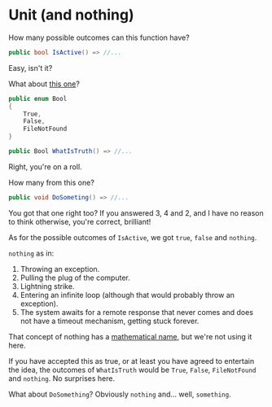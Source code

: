 # Unit (and nothing)
How many possible outcomes can this function have?
```cs
public bool IsActive() => //...
```

Easy, isn't it?

What about [this one](https://thedailywtf.com/articles/what_is_truth_0x3f_)?

```cs
public enum Bool
{
    True,
    False,
    FileNotFound
}

public Bool WhatIsTruth() => //...
```

Right, you're on a roll.

How many from this one?

```cs
public void DoSometing() => //...
```

You got that one right too? If you answered 3, 4 and 2, and I have no reason to think otherwise, you're correct, brilliant!

As for the possible outcomes of `IsActive`, we got `true`, `false` and `nothing`.

`nothing` as in:
1. Throwing an exception.
1. Pulling the plug of the computer.
1. Lightning strike.
1. Entering an infinite loop (although that would probably throw an exception).
1. The system awaits for a remote response that never comes and does not have a timeout mechanism, getting stuck forever.

That concept of nothing has a [mathematical name](https://en.wikipedia.org/wiki/Bottom_type), but we're not using it here.

If you have accepted this as true, or at least you have agreed to entertain the idea, the outcomes of `WhatIsTruth` would be `True`, `False`, `FileNotFound` and `nothing`. No surprises here.

What about `DoSomething`? Obviously `nothing` and... well, `something`.